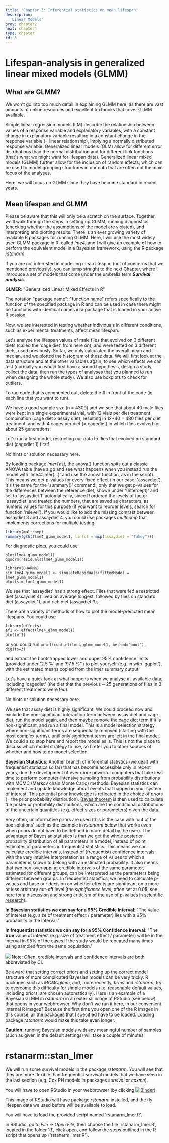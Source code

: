 ```yaml
---
title: 'Chapter 3: Inferential statistics on mean lifespan'
description:
  'Linear Models'
prev: chapter2
next: chapter4
type: chapter
id: 3
---
```


<exercise id="1" title="Jumping right into GLMM">

# Lifespan-analysis in generalized linear mixed models (GLMM)



## What are GLMM?

We won't go into too much detail in explaining GLMM here, as there are vast amounts of online resources and excellent textbooks that cover GLMM available. 

Simple linear regression models (LM) describe the relationship between values of a response variable and explanatory variables, with a constant change in explanatory variable resulting in a constant change in the response variable (= linear relationship), implying a normally distributed response variable. Generalized linear models (GLM) allow for different error distributions than the normal distribution and for different link functions (that's what we might want for lifespan data). Generalized linear mixed models (GLMM) further allow for the inclusion of random effects, which can be used to model grouping structures in our data that are often not the main focus of the analyses.

Here, we will focus on GLMM since they have become standard in recent years. 

## Mean lifespan and GLMM

Please be aware that this will only be a scratch on the surface. Together, we'll walk through the steps in setting up GLMM, running diagnostics (checking whether the assumptions of the model are violated), and interpreting and plotting results. There is an ever growing variety of available R packages for running GLMM. Here, I will use the most widely used GLMM package in R, called *lme4*, and I will give an example of how to perform the equivalent model in a Bayesian framework, using the R package *rstanarm*. 

If you are not interested in modelling mean lifespan (out of concerns that we mentioned previously), you can jump straight to the next Chapter, where I introduce a set of models that come under the umbrella term ***Survival analysis***.

</exercise>

<exercise id="2" title="lme4::glmer anyone?">

**GLMER**: "Generalized Linear Mixed Effects in R"

The notation "package name"::"function name" refers specifically to the function of the specified package in R and can be used in case there might be functions with identical names in a package that is loaded in your active R session.

Now, we are interested in testing whether individuals in different conditions, such as experimental treatments, affect mean lifespan.

Let's analyse the lifespan values of male flies that evolved on 3 different diets (called the 'cage diet' from here on), and were tested on 3 different diets, used previously. So far, we only calculated the overall mean and median, and we plotted the histogram of these data. We will first look at the data structure and at the other variables again, to see which effects we can test (normally you would first have a sound hypothesis, design a study, collect the data, then run the types of analyses that you planned to run when designing the whole study). We also use boxplots to check for outliers.

<codeblock id="6">
To run code that is commented out, delete the # in front of the code (in each line that you want to run).
</codeblock>

We have a good sample size (n = 4309) and we see that about 40 male flies were kept in a single experimental vial, with 12 vials per diet treatment combination (cage diet x assay diet), resulting in 12*40 = 480 flies per diet treatment, and with 4 cages per diet (= cagediet) in which flies evolved for about 25 generations.

Let's run a first model, restricting our data to flies that evolved on standard diet (cagediet 1) first!

<codeblock id="7">
No hints or solution necessary here.
</codeblock>

By loading package *lmerTest*, the anova() function spits out a classic ANOVA table (have a go and see what happens when you instead run the model with 'lme4::lmer(...)' and use the anova function, as in the script). This means we get p-values for every fixed effect (in our case, 'assaydiet'). It's the same for the 'summary()' command', only that we get p-values for the differences between the reference diet, shown under '(Intercept)' and set to 'assaydiet 1' automatically, since R ordered the levels of factor 'assaydiet' and treated the numbers, that are saved as characters, as numeric values for this purpose (if you want to reorder levels, search for function 'relevel'). If you would like to add the missing contrast between assaydiet 3 and assaydiet 4, you could use packages *multcomp* that implements corrections for multiple testing:

```R
library(multcomp)
summary(glht(lme4_glmm_model1, linfct = mcp(assaydiet = "Tukey")))
```

For diagnostic plots, you could use

```
plot(lme4_glmm_model1)
qqnorm(residuals(lme4_glmm_model1))

library(DHARMa)
sim_lme4_glmm_model1 <- simulateResiduals(fittedModel = lme4_glmm_model1)
plot(sim_lme4_glmm_model1)
```

We see that 'assaydiet' has a strong effect. Flies that were fed a restricted diet (assaydiet 4) lived on average longest, followed by flies on standard diet (assaydiet 1), and rich diet (assaydiet 3).

There are a variety of methods of how to plot the model-predicted mean lifespans. You could use

``` 
library(effects)
ef1 <- effect(lme4_glmm_model1)
plot(ef1)
```

or you could run
```print(confint(lme4_glmm_model1, method="boot"), digits=3)```

and extract the bootstrapped lower and upper 95% confidence limits (provided under '2.5 %' and '97.5 %'') to plot yourself (e.g. in with 'ggplot'), with the estimated means copied from the lmer summary output.

Let's have a quick look at what happens when we analyse all available data, including 'cagediet' (the diet that the previous ~ 25 generations of flies in 3 different treatments were fed).

<codeblock id="8">
No hints or solution necessary here.
</codeblock>

We see that assay diet is highly significant. We could proceed now and exclude the non-significant interaction term between assay diet and cage diet, run the model again, and then maybe remove the cage diet term if it is non-significant, and run a final model. This is a model selection strategy where non-significant terms are sequentially removed (starting with the most complex terms), until only significant terms are left in the final model. We could also stop here and report the model as is. This is not the place to discuss which model strategy to use, so I refer you to other sources of whether and how to do model selection.

</exercise>

<exercise id="3" title="Bayesian with rstanarm::stan_lmer">

**Bayesian Statistics**: Another branch of inferential statistics (we dealt with frequentist statistics so far) that has become accessible only in recent years, due the development of ever more powerful computers that take less time to perform computer-intensive sampling from probability distributions with MCMC (Markov chain Monte Carlo) methods. Bayesian statistics can implement and update knowledge about events that happen in your system of interest. This potential prior knowledge is reflected in the choice of *priors* (= the prior probability distribution). [Bayes theorem](https://en.wikipedia.org/wiki/Bayes'_theorem) is then used to calculate the posterior probability distributions, which are the conditional distributions of the uncertain quantities (e.g. effect sizes or parameters) given the data. 

Very often, uninformative priors are used (this is the case with 'out of the box solutions' such as the example in *rstanarm* below that works even when priors do not have to be defined in more detail by the user). The advantage of Bayesian statistics is that we get the whole posterior probability distribution of all parameters in a model, instead of point estimates of parameters in frequentist statistics. This means we can calculate credible intervals, instead of (frequentist) confidence intervals, with the very intuitive interpretation as a range of values to which a parameter is known to belong with an estimated probability. It also means that two non-overlapping credible intervals of the same parameter, estimated for different groups, can be interpreted as the parameters being different between groups. In frequentist statistics,  we need to calculate p-values and base our decision on whether effects are significant on a more or less arbitrary cut-off level (the *significance level*, often set at 0.05; see [here for a discussion and strong criticism of the use of p-values in scientific research](https://doi.org/10.1080/00031305.2019.1583913)).

**In Bayesian statistics we can say for a 95% Credible Interval**: "The value of interest (e.g. size of treatment effect / parameter) lies with a 95% probability in the interval."

**In frequentist statistics we can say for a 95% Confidence Interval**: "The **true** value of interest (e.g. size of treatment effect / parameter) will lie in the interval in 95% of the cases if the study would be repeated many times using samples from the same population."

![](https://github.com/zajitschek/lifespananalysis/blob/master/images/pushpin.svg?raw=true) Note: Often, credible intervals and confidence intervals are both abbreviated by CI.

Be aware that setting correct priors and setting up the correct model structure of more complicated Bayesian models can be very tricky. R packages such as *MCMCglmm*, and, more recently, *brms* and *rstanarm*, try to overcome this difficulty for simple models (i.e. reasonable default values, including priors, are chosen automatically). Here is an example of a Bayesian GLMM in *rstanarm* in an external image of RStudio (see below) that opens in your webbrowser. Why don't we run it here, in our convenient internal R images? Because the first time you open one of the R images in this course, all the packages that I specified have to be loaded. Loading package *rstanarm* would make this take even longer. 

**Caution:** running Bayesian models with any meaningful number of samples (such as given in the default settings) will take a couple of minutes!

# rstanarm::stan_lmer

We will run some survival models in the package *rstanarm*. You will see that they are more flexible than frequentist survival models that we have seen in the last section (e.g. Cox PH models in packages *survival* or *coxme*).

You will have to open RStudio in your webbrowser (by clicking  [![Binder](https://mybinder.org/badge_logo.svg)]( https://mybinder.org/v2/gh/zajitschek/RStudioLifespanBayesian/master?urlpath=rstudio )).

This image of RStudio will have package *rstanarm* installed, and the fly lifespan data we used before will be available to load.

You will have to load the provided script named 'rstanarm_lmer.R'.

In RStudio, go to *File -> Open File*, then choose the file 'rstanarm_lmer.R', located in the folder 'R', click open, and follow the steps outlined in the R script that opens up ('rstanarm_lmer.R').



</exercise>

